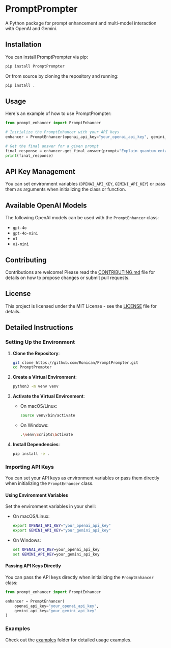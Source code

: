 # PromptPrompter

A Python package for prompt enhancement and multi-model interaction with OpenAI and Gemini.

## Installation

You can install PromptPrompter via pip:

```bash
pip install PromptPrompter
```

Or from source by cloning the repository and running:

```bash
pip install .
```

## Usage

Here's an example of how to use PromptPrompter:

```python
from prompt_enhancer import PromptEnhancer

# Initialize the PromptEnhancer with your API keys
enhancer = PromptEnhancer(openai_api_key="your_openai_api_key", gemini_api_key="your_gemini_api_key")

# Get the final answer for a given prompt
final_response = enhancer.get_final_answer(prompt="Explain quantum entanglement in simple terms", model="openai")
print(final_response)
```

## API Key Management

You can set environment variables (`OPENAI_API_KEY`, `GEMINI_API_KEY`) or pass them as arguments when initializing the class or function.

## Available OpenAI Models

The following OpenAI models can be used with the `PromptEnhancer` class:

- `gpt-4o`
- `gpt-4o-mini`
- `o1`
- `o1-mini`

## Contributing

Contributions are welcome! Please read the [CONTRIBUTING.md](CONTRIBUTING.md) file for details on how to propose changes or submit pull requests.

## License

This project is licensed under the MIT License - see the [LICENSE](LICENSE) file for details.

## Detailed Instructions

### Setting Up the Environment

1. **Clone the Repository**:
   ```bash
   git clone https://github.com/Ronican/PromptPrompter.git
   cd PromptPrompter
   ```

2. **Create a Virtual Environment**:
   ```bash
   python3 -m venv venv
   ```

3. **Activate the Virtual Environment**:
   - On macOS/Linux:
     ```bash
     source venv/bin/activate
     ```
   - On Windows:
     ```bash
     .\venv\Scripts\activate
     ```

4. **Install Dependencies**:
   ```bash
   pip install -e .
   ```

### Importing API Keys

You can set your API keys as environment variables or pass them directly when initializing the `PromptEnhancer` class.

#### Using Environment Variables

Set the environment variables in your shell:

- On macOS/Linux:
  ```bash
  export OPENAI_API_KEY="your_openai_api_key"
  export GEMINI_API_KEY="your_gemini_api_key"
  ```

- On Windows:
  ```cmd
  set OPENAI_API_KEY=your_openai_api_key
  set GEMINI_API_KEY=your_gemini_api_key
  ```

#### Passing API Keys Directly

You can pass the API keys directly when initializing the `PromptEnhancer` class:

```python
from prompt_enhancer import PromptEnhancer

enhancer = PromptEnhancer(
    openai_api_key="your_openai_api_key",
    gemini_api_key="your_gemini_api_key"
)
```

### Examples

Check out the [examples](examples) folder for detailed usage examples.